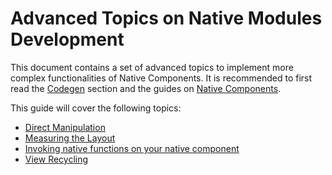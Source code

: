 # Advanced Topics on Native Modules Development

This document contains a set of advanced topics to implement more complex functionalities of Native Components. It is recommended to first read the [Codegen](/docs/the-new-architecture/what-is-codegen) section and the guides on [Native Components](/docs/fabric-native-components-introduction).

This guide will cover the following topics:

- [Direct Manipulation](/docs/the-new-architecture/direct-manipulation-new-architecture)
- [Measuring the Layout](/docs/the-new-architecture/layout-measurements)
- [Invoking native functions on your native component](/docs/next/the-new-architecture/fabric-component-native-commands)
- [View Recycling](/docs/next/the-new-architecture/view-recycling)
